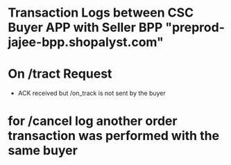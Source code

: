# Transaction Logs between CSC Buyer APP with Seller BPP "preprod-jajee-bpp.shopalyst.com"

# On /tract  Request
- ACK received but /on_track is not sent by the buyer 

# for /cancel log another order transaction was performed with the same buyer